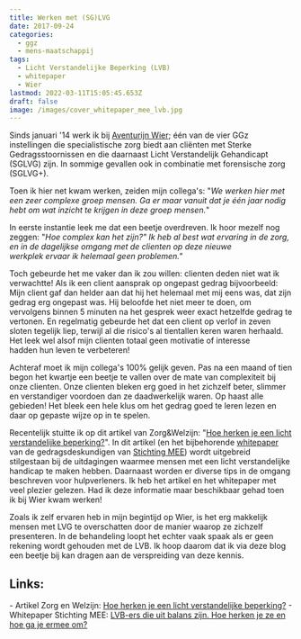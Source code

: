 ```yaml
---
title: Werken met (SG)LVG
date: 2017-09-24
categories:
  - ggz
  - mens-maatschappij
tags:
  - Licht Verstandelijke Beperking (LVB)
  - whitepaper
  - Wier
lastmod: 2022-03-11T15:05:45.653Z
draft: false
image: /images/cover_whitepaper_mee_lvb.jpg
---
```


​Sinds januari '14 werk ik bij [Aventurijn Wier](https://www.altrecht.nl/zorgeenheid/aventurijn-wier/); één van de vier GGz instellingen die specialistische zorg biedt aan cliënten met Sterke Gedragsstoornissen en die daarnaast Licht Verstandelijk Gehandicapt (SGLVG) zijn. In sommige gevallen ook in combinatie met forensische zorg (SGLVG+).

Toen ik hier net kwam werken, zeiden mijn collega's: "_We werken hier met een zeer complexe groep mensen. Ga er maar vanuit dat je één jaar nodig hebt om wat inzicht te krijgen in deze groep mensen._"

In eerste instantie leek me dat een beetje overdreven. Ik hoor mezelf nog zeggen: "_Hoe complex kan het zijn?" Ik heb al best wat ervaring in de zorg, en in de dagelijkse omgang met de clienten op deze nieuwe werkplek ervaar ik helemaal geen problemen."_

Toch gebeurde het me vaker dan ik zou willen: clienten deden niet wat ik verwachtte! Als ik een client aansprak op ongepast gedrag bijvoorbeeld: Mijn client gaf dan helder aan dat hij het helemaal met mij eens was, dat zijn gedrag erg ongepast was. Hij beloofde het niet meer te doen, om vervolgens binnen 5 minuten na het gesprek weer exact hetzelfde gedrag te vertonen. En regelmatig gebeurde het dat een client op verlof in zeven sloten tegelijk liep, terwijl al die risico's al tientallen keren waren herhaald. Het leek wel alsof mijn clienten totaal geen motivatie of interesse hadden hun leven te verbeteren!

Achteraf moet ik mijn collega's 100% gelijk geven. Pas na een maand of tien begon het kwartje een beetje te vallen over de mate van complexiteit bij onze clienten. Onze clienten bleken erg goed in het zichzelf beter, slimmer en verstandiger voordoen dan ze daadwerkelijk waren. Op haast alle gebieden! Het bleek een hele klus om het gedrag goed te leren lezen en daar op gepaste wijze op in te spelen.

Recentelijk stuitte ik op dit artikel van Zorg&Welzijn: "[Hoe herken je een licht verstandelijke beperking?](https://www.zorgwelzijn.nl/hoe-herken-je-een-licht-verstandelijke-beperking/)". In dit artikel (en het bijbehorende [whitepaper](https://www.zorgwelzijn.nl/PageFiles/33133/inzetten/whitepaper-lvb.pdf) van de gedragsdeskundigen van [Stichting MEE](http://www.meezhn.nl/)) wordt uitgebreid stilgestaan bij de uitdagingen waarmee mensen met een licht verstandelijke handicap te maken hebben. Daarnaast worden er diverse tips in de omgang beschreven voor hulpverleners. Ik heb het artikel en het whitepaper met veel plezier gelezen. Had ik deze informatie maar beschikbaar gehad toen ik bij Wier kwam werken!

Zoals ik zelf ervaren heb in mijn begintijd op Wier, is het erg makkelijk mensen met LVG te overschatten door de manier waarop ze zichzelf presenteren. In de behandeling loopt het echter vaak spaak als er geen rekening wordt gehouden met de LVB. Ik hoop daarom dat ik via deze blog een beetje bij kan dragen aan de verspreiding van deze kennis.

## Links:

\- Artikel Zorg en Welzijn: [Hoe herken je een licht verstandelijke beperking?](https://www.zorgwelzijn.nl/hoe-herken-je-een-licht-verstandelijke-beperking/) \- Whitepaper Stichting MEE: [LVB-ers die uit balans zijn. Hoe herken je ze en hoe ga je ermee om?](https://www.zorgwelzijn.nl/PageFiles/33133/inzetten/whitepaper-lvb.pdf)
